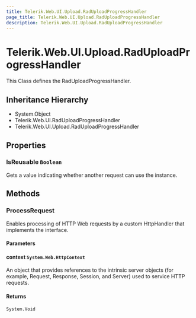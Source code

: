 ```yaml
---
title: Telerik.Web.UI.Upload.RadUploadProgressHandler
page_title: Telerik.Web.UI.Upload.RadUploadProgressHandler
description: Telerik.Web.UI.Upload.RadUploadProgressHandler
---
```


# Telerik.Web.UI.Upload.RadUploadProgressHandler

This Class defines the RadUploadProgressHandler.

## Inheritance Hierarchy

* System.Object
* Telerik.Web.UI.RadUploadProgressHandler
* Telerik.Web.UI.Upload.RadUploadProgressHandler

## Properties

###  IsReusable `Boolean`

Gets a value indicating whether another request can use the 
            instance.

## Methods

###  ProcessRequest

Enables processing of HTTP Web requests by a custom HttpHandler that
            implements the  interface.

#### Parameters

#### context `System.Web.HttpContext`

An  object that provides
            references to the intrinsic server objects (for example, Request, Response, Session,
            and Server) used to service HTTP requests.

#### Returns

`System.Void` 

